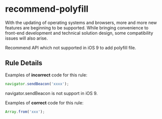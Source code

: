 # recommend-polyfill

With the updating of operating systems and browsers, more and more new features are beginning to be supported.
While bringing convenience to front-end development and technical solution design, some compatibility issues will also arise.

Recommend API which not supported in iOS 9 to add polyfill file.

## Rule Details

Examples of **incorrect** code for this rule:

```js
navigator.sendBeacon('xxxx');
```

navigator.sendBeacon is not support in iOS 9.

Examples of **correct** code for this rule:

```js
Array.from('xxx');
```
